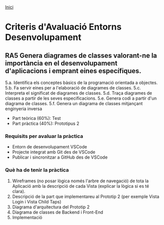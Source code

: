 [Inici](README.md)
# Criteris d'Avaluació Entorns Desenvolupament

## RA5 Genera diagrames de classes valorant-ne la importància en el desenvolupament d'aplicacions i emprant eines específiques.
5.a. Identifica els conceptes bàsics de la programació orientada a objectes.
5.b. Fa servir eines per a l'elaboració de diagrames de classes.
5.c. Interpreta el significat de diagrames de classes.
5.d. Traça diagrames de classes a partir de les seves especificacions.
5.e. Genera codi a partir d'un diagrama de classes.
5.f. Genera un diagrama de classes mitjançant enginyeria inversa

- Part teòrica (60%): Test 
- Part pràctica (40%): Prototipus 2  

### Requisits per avaluar la pràctica

- Entorn de desenvolupament VSCode 
- Projecte integrat amb Git des de VSCode 
- Publicar i sincronitzar a GitHub des de VSCode 

### Què ha de tenir la pràctica

1. Wireframes (no posar lògica només l'arbre de navegació) de tota la Aplicació amb la descripció de cada Vista (explicar la lògica si es té clara).
2. Descripció de la part que implementareu al Prototip 2 (per exemple Vista Login i Vista Child Taps)
3. Diagrama d'arquitectura del Prototip 2
4. Diagrama de classes de Backend i Front-End
5. Implementació 